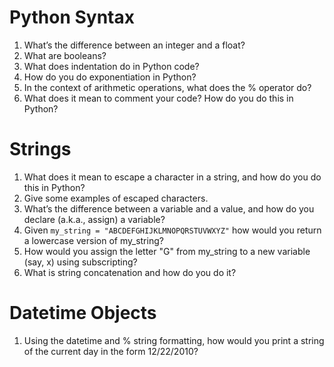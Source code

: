 # Python Syntax

1. What’s the difference between an integer and a float?
2. What are booleans?
3. What does indentation do in Python code?
4. How do you do exponentiation in Python?
5. In the context of arithmetic operations, what does the % operator do?
6. What does it mean to comment your code? How do you do this in Python?

# Strings

1. What does it mean to escape a character in a string, and how do you do this in Python?
2. Give some examples of escaped characters.
3. What’s the difference between a variable and a value, and how do you declare (a.k.a., assign) a variable?
4. Given `my_string = "ABCDEFGHIJKLMNOPQRSTUVWXYZ"` how would you return a lowercase version of my_string?
5. How would you assign the letter "G" from my_string to a new variable (say, x) using subscripting?
6. What is string concatenation and how do you do it?


# Datetime Objects

1. Using the datetime and % string formatting, how would you print a string of the current day in the form 12/22/2010?
